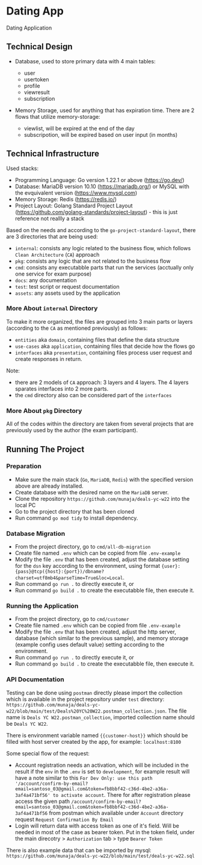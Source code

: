 # Dating App
Dating Application

## Technical Design
- Database, used to store primary data with 4 main tables:
  - user
  - usertoken
  - profile
  - viewresult
  - subscription

- Memory Storage, used for anything that has expiration time. There are 2 flows that utilize memory-storage:
  - viewlist, will be expired at the end of the day
  - subscripotion, will be expired based on user input (in months)

## Technical Infrastructure
Used stacks:
- Programming Language: Go version 1.22.1 or above (https://go.dev/)
- Database: MariaDB version 10.10 (https://mariadb.org/) or MySQL with the evquivalent version (https://www.mysql.com)
- Memory Storage: Redis (https://redis.io/)
- Project Layout: Golang Standard Project Layout (https://github.com/golang-standards/project-layout) - this is just reference not reallly a stack

Based on the needs and according to the `go-project-standard-layout`, there are 3 directories that are being used:
- `internal`: consists any logic related to the business flow, which follows `Clean Architecture` (`CA`) approach
- `pkg`: consists any logic that are not related to the business flow
- `cmd`: consists any executabble parts that run the services (acctually only one service for exam purpose)
- `docs`: any documentation
- `test`: test script or request documentation
- `assets`: any assets used by the application

### More About `internal` Directory
To make it more organized, the files are grouped into 3 main parts or layers (according to the `CA` as mentioned previously) as follows:
- `entities` aka `domain`, containing files that define the data structure
- `use-cases` aka `application`, containing files that decide how the flows go
- `interfaces` aka `presentation`, containing files process user request and create responses in return.

Note:
- there are 2 models of `CA` approach: 3 layers and 4 layers. The 4 layers sparates interfaces into 2 more parts.
- the `cmd` directory also can be considered part of the `interfaces`

### More About `pkg` Directory
All of the codes within the directory are taken from several projects that are previously used by the author (the exam participant).


## Running The Project
### Preparation
- Make sure the main stack (`Go`, `MariaDB`, `Redis`) with the specified version above are already installed.
- Create database with the desired name on the `MariaDB` server.
- Clone the repository `https://github.com/munaja/deals-yc-w22` into the local PC
- Go to the project directory that has been cloned
- Run command `go mod tidy` to install dependency.

### Database Migration
- From the project directory, go to `cmd/all-db-migration`
- Create file named `.env` which can be copied from file `.env-example`
- Modify the file `.env` that has been created, adjust the database setting for the `dsn` key according to the environment, using format `{user}:{pass}@tcp({host}:{port})/dbname?charset=utf8mb4&parseTime=True&loc=Local`.
- Run command `go run .` to directly execute it, or
- Run command `go build .` to create the executabble file, then execute it.

### Running the Application
- From the project directory, go to `cmd/customer`
- Create file named `.env` which can be copied from file `.env-example`
- Modify the file `.env` that has been created, adjust the http server, database (which similar to the previous sample), and memory storage (example config uses default value) setting according to the environment.
- Run command `go run .` to directly execute it, or
- Run command `go build .` to create the executabble file, then execute it.

### API Documentation
Testing can be done using `postman` directly please import the collection which is available in the project repository under `test` directory: `https://github.com/munaja/deals-yc-w22/blob/main/test/Deals%20YC%20W22.postman_collection.json`. The file name is `Deals YC W22.postman_collection`, imported collection name should be `Deals YC W22`.

There is environment variable named `{{customer-host}}` which should be filled with host server created by the app, for example: `localhost:8100`

Some special flow of the request:
- Account registration needs an activation, which will be included in the result if the `env` in the `.env` is set to `development`, for example result will have a note similar to this  `For Dev Only: use this path '/account/confirm-by-email?email=santoso_03@gmail.com&token=fb8bbf42-c36d-4be2-a36a-3af4a471bf56' to activate account`. There for after registration please access the given path `/account/confirm-by-email?email=santoso_03@gmail.com&token=fb8bbf42-c36d-4be2-a36a-3af4a471bf56` from postman which available under `Account` directory request `Request Confirmation By Email`
- Login will return data with access token as one of it's field. Will be needed in most of the case as bearer token. Put in the token field, under the main direcotry > `Authorization` tab > type `Bearer Token`

There is also example data that can be imported by mysql: `https://github.com/munaja/deals-yc-w22/blob/main/test/deals-yc-w22.sql`